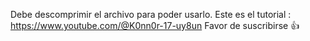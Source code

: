 Debe descomprimir el archivo para poder usarlo.
Este es el tutorial : https://www.youtube.com/@K0nn0r-17-uy8un
Favor de suscribirse 👍
